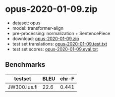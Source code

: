 # opus-2020-01-09.zip

* dataset: opus
* model: transformer-align
* pre-processing: normalization + SentencePiece
* download: [opus-2020-01-09.zip](https://object.pouta.csc.fi/OPUS-MT-models/lus-fi/opus-2020-01-09.zip)
* test set translations: [opus-2020-01-09.test.txt](https://object.pouta.csc.fi/OPUS-MT-models/lus-fi/opus-2020-01-09.test.txt)
* test set scores: [opus-2020-01-09.eval.txt](https://object.pouta.csc.fi/OPUS-MT-models/lus-fi/opus-2020-01-09.eval.txt)

## Benchmarks

| testset               | BLEU  | chr-F |
|-----------------------|-------|-------|
| JW300.lus.fi 	| 22.6 	| 0.441 |

